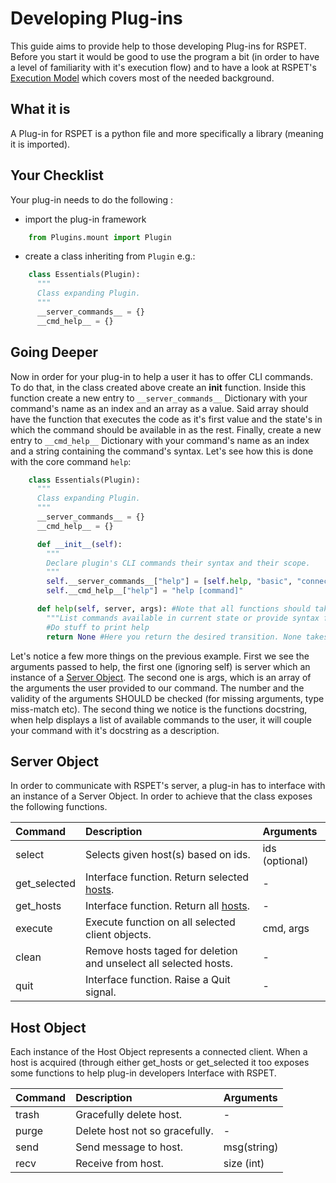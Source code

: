 # Developing Plug-ins

This guide aims to provide help to those developing Plug-ins for RSPET. Before
you start it would be good to use the program a bit (in order to have a level
of familiarity with it's execution flow) and to have a look at RSPET's
[Execution Model](/execution_model) which covers most of the needed background.

## What it is

A Plug-in for RSPET is a python file and more specifically a library (meaning it
is imported).

## Your Checklist

Your plug-in needs to do the following :

* import the plug-in framework
```py
    from Plugins.mount import Plugin
```
* create a class inheriting from `Plugin` e.g.:
```py
    class Essentials(Plugin):
      """
      Class expanding Plugin.
      """
      __server_commands__ = {}
      __cmd_help__ = {}
```

## Going Deeper

Now in order for your plug-in to help a user it has to offer CLI commands. To do
that, in the class created above create an __init__ function. Inside this function
create a new entry to `__server_commands__` Dictionary with your command's name
as an index and an array as a value. Said array should have the function that
executes the code as it's first value and the state's in which the command should
be available in as the rest. Finally, create a new entry to `__cmd_help__`
Dictionary with your command's name as an index and a string containing the
command's syntax. Let's see how this is done with the core command `help`:

```py
    class Essentials(Plugin):
      """
      Class expanding Plugin.
      """
      __server_commands__ = {}
      __cmd_help__ = {}

      def __init__(self):
        """
        Declare plugin's CLI commands their syntax and their scope.
        """
        self.__server_commands__["help"] = [self.help, "basic", "connected", "multiple"]
        self.__cmd_help__["help"] = "help [command]"

      def help(self, server, args): #Note that all functions should take those arguments.
        """List commands available in current state or provide syntax for a command."""
        #Do stuff to print help
        return None #Here you return the desired transition. None takes no "" the rest do.
```

Let's notice a few more things on the previous example. First we see the arguments
passed to help, the first one (ignoring self) is server which an instance of a
[Server Object](#server-object). The second one is args, which is an array of
the arguments the user provided to our command. The number and the validity of
the arguments SHOULD be checked (for missing arguments, type miss-match etc). The
second thing we notice is the functions docstring, when help displays a list of
available commands to the user, it will couple your command with it's docstring
as a description.

## Server Object

In order to communicate with RSPET's server, a plug-in has to interface with an
instance of a Server Object. In order to achieve that the class exposes the following
functions.

| Command        | Description                                                      | Arguments      |
| :------------- | :--------------------------------------------------------------- | :------------- |
| select         | Selects given host(s) based on ids.                              | ids (optional) |
| get_selected   | Interface function. Return selected [hosts](#host-object).       | -              |
| get_hosts      | Interface function. Return all [hosts](#host-object).            | -              |
| execute        | Execute function on all selected client objects.                 | cmd, args      |
| clean          | Remove hosts taged for deletion and unselect all selected hosts. | -              |
| quit           | Interface function. Raise a Quit signal.                         | -              |

## Host Object

Each instance of the Host Object represents a connected client. When a host is
acquired (through either get_hosts or get_selected it too exposes some functions
to help plug-in developers Interface with RSPET.

| Command        | Description                    | Arguments      |
| :------------- | :----------------------------- | :------------- |
| trash          | Gracefully delete host.        | -              |
| purge          | Delete host not so gracefully. | -              |
| send           | Send message to host.          | msg(string)    |
| recv           | Receive from host.             | size (int)     |
